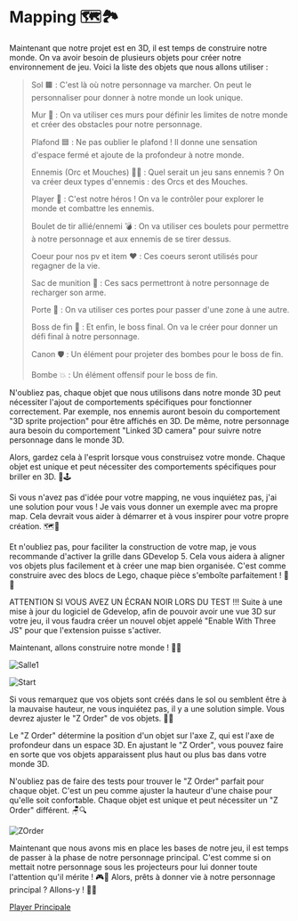 # Mapping 🗺️🏞️

Maintenant que notre projet est en 3D, il est temps de construire notre monde. On va avoir besoin de plusieurs objets pour créer notre environnement de jeu. Voici la liste des objets que nous allons utiliser :

>Sol 🟫 : C'est là où notre personnage va marcher. On peut le personnaliser pour donner à notre monde un look unique.
>
>Mur 🧱 : On va utiliser ces murs pour définir les limites de notre monde et créer des obstacles pour notre personnage.
>
>Plafond 🟦 : Ne pas oublier le plafond ! Il donne une sensation d'espace fermé et ajoute de la profondeur à notre monde.
>
>Ennemis (Orc et Mouches) 👹🦟 : Quel serait un jeu sans ennemis ? On va créer deux types d'ennemis : des Orcs et des Mouches.
>
>Player 👤 : C'est notre héros ! On va le contrôler pour explorer le monde et combattre les ennemis.
>
>Boulet de tir allié/ennemi 💣 : On va utiliser ces boulets pour permettre à notre personnage et aux ennemis de se tirer dessus.
>
>Coeur pour nos pv et item ❤️ : Ces coeurs seront utilisés pour regagner de la vie.
>
>Sac de munition 💼 : Ces sacs permettront à notre personnage de recharger son arme.
>
>Porte 🚪 : On va utiliser ces portes pour passer d'une zone à une autre.
>
>Boss de fin 👑 : Et enfin, le boss final. On va le créer pour donner un défi final à notre personnage.
>
>Canon 🛡️ : Un élément pour projeter des bombes pour le boss de fin.
>
>Bombe 💥 : Un élément offensif pour le boss de fin.

N'oubliez pas, chaque objet que nous utilisons dans notre monde 3D peut nécessiter l'ajout de comportements spécifiques pour fonctionner correctement. Par exemple, nos ennemis auront besoin du comportement "3D sprite projection" pour être affichés en 3D. De même, notre personnage aura besoin du comportement "Linked 3D camera" pour suivre notre personnage dans le monde 3D. 

Alors, gardez cela à l'esprit lorsque vous construisez votre monde. Chaque objet est unique et peut nécessiter des comportements spécifiques pour briller en 3D. 🌟🕹️

Si vous n'avez pas d'idée pour votre mapping, ne vous inquiétez pas, j'ai une solution pour vous ! Je vais vous donner un exemple avec ma propre map. Cela devrait vous aider à démarrer et à vous inspirer pour votre propre création. 🗺️🎨

Et n'oubliez pas, pour faciliter la construction de votre map, je vous recommande d'activer la grille dans GDevelop 5. Cela vous aidera à aligner vos objets plus facilement et à créer une map bien organisée. C'est comme construire avec des blocs de Lego, chaque pièce s'emboîte parfaitement ! 🧱🔧

ATTENTION SI VOUS AVEZ UN ÉCRAN NOIR LORS DU TEST !!! Suite à une mise à jour du logiciel de Gdevelop, afin de pouvoir avoir une vue 3D sur votre jeu, il vous faudra créer un nouvel objet appelé "Enable With Three JS" pour que l'extension puisse s'activer.

Maintenant, allons construire notre monde ! 🚀🎉

![Salle1](Images/Salle1.png)

![Start](Images/Start.png)

Si vous remarquez que vos objets sont créés dans le sol ou semblent être à la mauvaise hauteur, ne vous inquiétez pas, il y a une solution simple. Vous devrez ajuster le "Z Order" de vos objets. 📏🔧

Le "Z Order" détermine la position d'un objet sur l'axe Z, qui est l'axe de profondeur dans un espace 3D. En ajustant le "Z Order", vous pouvez faire en sorte que vos objets apparaissent plus haut ou plus bas dans votre monde 3D.

N'oubliez pas de faire des tests pour trouver le "Z Order" parfait pour chaque objet. C'est un peu comme ajuster la hauteur d'une chaise pour qu'elle soit confortable. Chaque objet est unique et peut nécessiter un "Z Order" différent. 🪑🔍

![ZOrder](Images/zorder.gif)

Maintenant que nous avons mis en place les bases de notre jeu, il est temps de passer à la phase de notre personnage principal. C'est comme si on mettait notre personnage sous les projecteurs pour lui donner toute l'attention qu'il mérite ! 🎮🌟 Alors, prêts à donner vie à notre personnage principal ? Allons-y ! 🚀🎉

[Player Principale](https://github.com/g404-code-gaming/DoomLike_CodeGaming/blob/main/Création-Du-Jeu/03_Player%20Principale%20(Déplacement%20FPS%20%2B%20tir).md)

